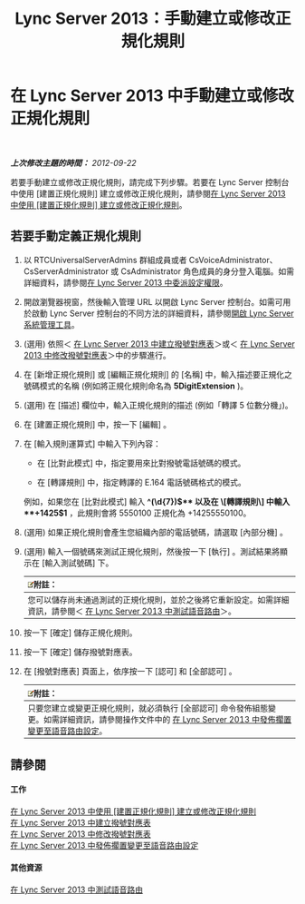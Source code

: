 ﻿---
title: Lync Server 2013：手動建立或修改正規化規則
TOCTitle: 手動建立或修改正規化規則
ms:assetid: fc0335e6-8830-4cfb-8c64-6aeb98c0a992
ms:mtpsurl: https://technet.microsoft.com/zh-tw/library/Gg413074(v=OCS.15)
ms:contentKeyID: 49292915
ms.date: 08/24/2015
mtps_version: v=OCS.15
ms.translationtype: HT
---

# 在 Lync Server 2013 中手動建立或修改正規化規則

 

_**上次修改主題的時間：** 2012-09-22_

若要手動建立或修改正規化規則，請完成下列步驟。若要在 Lync Server 控制台 中使用 \[建置正規化規則\] 建立或修改正規化規則，請參閱[在 Lync Server 2013 中使用 \[建置正規化規則\] 建立或修改正規化規則](lync-server-2013-create-or-modify-a-normalization-rule-by-using-build-a-normalization-rule.md)。

## 若要手動定義正規化規則

1.  以 RTCUniversalServerAdmins 群組成員或者 CsVoiceAdministrator、CsServerAdministrator 或 CsAdministrator 角色成員的身分登入電腦。如需詳細資料，請參閱[在 Lync Server 2013 中委派設定權限](lync-server-2013-delegate-setup-permissions.md)。

2.  開啟瀏覽器視窗，然後輸入管理 URL 以開啟 Lync Server 控制台。如需可用於啟動 Lync Server 控制台的不同方法的詳細資料，請參閱[開啟 Lync Server 系統管理工具](lync-server-2013-open-lync-server-administrative-tools.md)。

3.  (選用) 依照＜ [在 Lync Server 2013 中建立撥號對應表](lync-server-2013-create-a-dial-plan.md)＞或＜ [在 Lync Server 2013 中修改撥號對應表](lync-server-2013-modify-a-dial-plan.md)＞中的步驟進行。

4.  在 \[新增正規化規則\] 或 \[編輯正規化規則\] 的 \[名稱\] 中，輸入描述要正規化之號碼模式的名稱 (例如將正規化規則命名為 **5DigitExtension** )。

5.  (選用) 在 \[描述\] 欄位中，輸入正規化規則的描述 (例如「轉譯 5 位數分機」)。

6.  在 \[建置正規化規則\] 中，按一下 \[編輯\] 。

7.  在 \[輸入規則運算式\] 中輸入下列內容：
    
      - 在 \[比對此模式\] 中，指定要用來比對撥號電話號碼的模式。
    
      - 在 \[轉譯規則\] 中，指定轉譯的 E.164 電話號碼格式的模式。
    
    例如，如果您在 \[比對此模式\] 輸入 **^(\\d{7})$** 以及在 \[轉譯規則\] 中輸入 **+1425$1** ，此規則會將 5550100 正規化為 +14255550100。

8.  (選用) 如果正規化規則會產生您組織內部的電話號碼，請選取 \[內部分機\] 。

9.  (選用) 輸入一個號碼來測試正規化規則，然後按一下 \[執行\] 。測試結果將顯示在 \[輸入測試號碼\] 下。
    
    <table>
    <thead>
    <tr class="header">
    <th><img src="images/Gg398811.note(OCS.15).gif" title="note" alt="note" />附註：</th>
    </tr>
    </thead>
    <tbody>
    <tr class="odd">
    <td>您可以儲存尚未通過測試的正規化規則，並於之後將它重新設定。如需詳細資訊，請參閱＜ <a href="lync-server-2013-test-voice-routing.md">在 Lync Server 2013 中測試語音路由</a>＞。</td>
    </tr>
    </tbody>
    </table>


10. 按一下 \[確定\] 儲存正規化規則。

11. 按一下 \[確定\] 儲存撥號對應表。

12. 在 \[撥號對應表\] 頁面上，依序按一下 \[認可\] 和 \[全部認可\] 。
    
    <table>
    <thead>
    <tr class="header">
    <th><img src="images/Gg398811.note(OCS.15).gif" title="note" alt="note" />附註：</th>
    </tr>
    </thead>
    <tbody>
    <tr class="odd">
    <td>只要您建立或變更正規化規則，就必須執行 [全部認可] 命令發佈組態變更。如需詳細資訊，請參閱操作文件中的 <a href="lync-server-2013-publish-pending-changes-to-the-voice-routing-configuration.md">在 Lync Server 2013 中發佈擱置變更至語音路由設定</a>。</td>
    </tr>
    </tbody>
    </table>


## 請參閱

#### 工作

[在 Lync Server 2013 中使用 \[建置正規化規則\] 建立或修改正規化規則](lync-server-2013-create-or-modify-a-normalization-rule-by-using-build-a-normalization-rule.md)  
[在 Lync Server 2013 中建立撥號對應表](lync-server-2013-create-a-dial-plan.md)  
[在 Lync Server 2013 中修改撥號對應表](lync-server-2013-modify-a-dial-plan.md)  
[在 Lync Server 2013 中發佈擱置變更至語音路由設定](lync-server-2013-publish-pending-changes-to-the-voice-routing-configuration.md)  

#### 其他資源

[在 Lync Server 2013 中測試語音路由](lync-server-2013-test-voice-routing.md)

